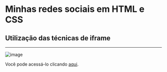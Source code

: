 # Minhas redes sociais em **HTML** e **CSS**
## Utilização das técnicas de iframe
***
![image](https://github.com/jpsantosss/social-networks/assets/125620461/0b39e3c5-3de4-4983-9ec0-42fc78517b17)

Você pode acessá-lo clicando [aqui](https://jpsantosss.github.io/social-networks/).
